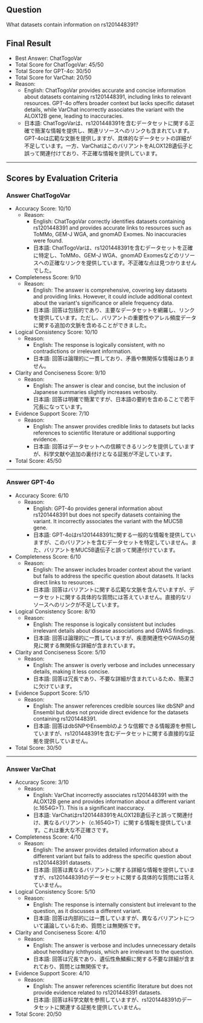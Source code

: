 ## Question

What datasets contain information on rs1201448391?

## Final Result

- Best Answer: ChatTogoVar
- Total Score for ChatTogoVar: 45/50
- Total Score for GPT-4o: 30/50
- Total Score for VarChat: 20/50
- Reason:
  - English: ChatTogoVar provides accurate and concise information about datasets containing rs1201448391, including links to relevant resources. GPT-4o offers broader context but lacks specific dataset details, while VarChat incorrectly associates the variant with the ALOX12B gene, leading to inaccuracies.
  - 日本語: ChatTogoVarは、rs1201448391を含むデータセットに関する正確で簡潔な情報を提供し、関連リソースへのリンクも含まれています。GPT-4oは広範な文脈を提供しますが、具体的なデータセットの詳細が不足しています。一方、VarChatはこのバリアントをALOX12B遺伝子と誤って関連付けており、不正確な情報を提供しています。

---

## Scores by Evaluation Criteria

### Answer ChatTogoVar
- Accuracy Score: 10/10
  - Reason: 
    - English: ChatTogoVar correctly identifies datasets containing rs1201448391 and provides accurate links to resources such as ToMMo, GEM-J WGA, and gnomAD Exomes. No inaccuracies were found.
    - 日本語: ChatTogoVarは、rs1201448391を含むデータセットを正確に特定し、ToMMo、GEM-J WGA、gnomAD Exomesなどのリソースへの正確なリンクを提供しています。不正確な点は見つかりませんでした。
- Completeness Score: 9/10
  - Reason: 
    - English: The answer is comprehensive, covering key datasets and providing links. However, it could include additional context about the variant's significance or allele frequency data.
    - 日本語: 回答は包括的であり、主要なデータセットを網羅し、リンクを提供しています。ただし、バリアントの重要性やアレル頻度データに関する追加の文脈を含めることができました。
- Logical Consistency Score: 10/10
  - Reason: 
    - English: The response is logically consistent, with no contradictions or irrelevant information.
    - 日本語: 回答は論理的に一貫しており、矛盾や無関係な情報はありません。
- Clarity and Conciseness Score: 9/10
  - Reason: 
    - English: The answer is clear and concise, but the inclusion of Japanese summaries slightly increases verbosity.
    - 日本語: 回答は明確で簡潔ですが、日本語の要約を含めることで若干冗長になっています。
- Evidence Support Score: 7/10
  - Reason: 
    - English: The answer provides credible links to datasets but lacks references to scientific literature or additional supporting evidence.
    - 日本語: 回答はデータセットへの信頼できるリンクを提供していますが、科学文献や追加の裏付けとなる証拠が不足しています。
- Total Score: 45/50

---

### Answer GPT-4o
- Accuracy Score: 6/10
  - Reason: 
    - English: GPT-4o provides general information about rs1201448391 but does not specify datasets containing the variant. It incorrectly associates the variant with the MUC5B gene.
    - 日本語: GPT-4oはrs1201448391に関する一般的な情報を提供していますが、このバリアントを含むデータセットを特定していません。また、バリアントをMUC5B遺伝子と誤って関連付けています。
- Completeness Score: 6/10
  - Reason: 
    - English: The answer includes broader context about the variant but fails to address the specific question about datasets. It lacks direct links to resources.
    - 日本語: 回答はバリアントに関する広範な文脈を含んでいますが、データセットに関する具体的な質問には答えていません。直接的なリソースへのリンクが不足しています。
- Logical Consistency Score: 8/10
  - Reason: 
    - English: The response is logically consistent but includes irrelevant details about disease associations and GWAS findings.
    - 日本語: 回答は論理的に一貫していますが、疾患関連性やGWASの発見に関する無関係な詳細が含まれています。
- Clarity and Conciseness Score: 5/10
  - Reason: 
    - English: The answer is overly verbose and includes unnecessary details, making it less concise.
    - 日本語: 回答は冗長であり、不要な詳細が含まれているため、簡潔さに欠けています。
- Evidence Support Score: 5/10
  - Reason: 
    - English: The answer references credible sources like dbSNP and Ensembl but does not provide direct evidence for the datasets containing rs1201448391.
    - 日本語: 回答はdbSNPやEnsemblのような信頼できる情報源を参照していますが、rs1201448391を含むデータセットに関する直接的な証拠を提供していません。
- Total Score: 30/50

---

### Answer VarChat
- Accuracy Score: 3/10
  - Reason: 
    - English: VarChat incorrectly associates rs1201448391 with the ALOX12B gene and provides information about a different variant (c.1654G>T). This is a significant inaccuracy.
    - 日本語: VarChatはrs1201448391をALOX12B遺伝子と誤って関連付け、異なるバリアント（c.1654G>T）に関する情報を提供しています。これは重大な不正確さです。
- Completeness Score: 4/10
  - Reason: 
    - English: The answer provides detailed information about a different variant but fails to address the specific question about rs1201448391 datasets.
    - 日本語: 回答は異なるバリアントに関する詳細な情報を提供していますが、rs1201448391のデータセットに関する具体的な質問には答えていません。
- Logical Consistency Score: 5/10
  - Reason: 
    - English: The response is internally consistent but irrelevant to the question, as it discusses a different variant.
    - 日本語: 回答は内部的には一貫していますが、異なるバリアントについて議論しているため、質問とは無関係です。
- Clarity and Conciseness Score: 4/10
  - Reason: 
    - English: The answer is verbose and includes unnecessary details about hereditary ichthyosis, which are irrelevant to the question.
    - 日本語: 回答は冗長であり、遺伝性魚鱗癬に関する不要な詳細が含まれており、質問とは無関係です。
- Evidence Support Score: 4/10
  - Reason: 
    - English: The answer references scientific literature but does not provide evidence related to rs1201448391 datasets.
    - 日本語: 回答は科学文献を参照していますが、rs1201448391のデータセットに関連する証拠を提供していません。
- Total Score: 20/50